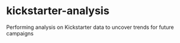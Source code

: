 # kickstarter-analysis
Performing analysis on Kickstarter data to uncover trends for future campaigns
